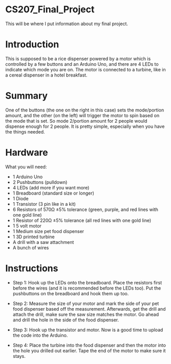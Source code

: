 # CS207_Final_Project
This will be where I put information about my final project.

# Introduction
This is supposed to be a rice dispenser powered by a motor which is controlled by a few buttons and an Arduino Uno, and there are 4 LEDs to indicate which mode you are on. The motor is connected to a turbine, like in a cereal dispenser in a hotel breakfast.

# Summary
One of the buttons (the one on the right in this case) sets the mode/portion amount, and the other (on the left) will trigger the motor to spin based on the mode that is set. So mode 2/portion amount for 2 people would dispense enough for 2 people. It is pretty simple, especially when you have the things needed.

# Hardware
What you will need:
* 1 Arduino Uno
* 2 Pushbuttons (pulldown)
* 4 LEDs (add more if you want more)
* 1 Breadboard (standard size or longer)
* 1 Diode
* 1 Transistor (3 pin like in a kit)
* 6 Resistors of 570Ω ±5% tolerance (green, purple, and red lines with one gold line)
* 1 Resistor of 220Ω ±5% tolerance (all red lines with one gold line)
* 1 5 volt motor
* 1 Medium size pet food dispenser
* 1 3D printed turbine
* A drill with a saw attachment
* A bunch of wires

# Instructions
* Step 1:
Hook up the LEDs onto the breadboard. Place the resistors first before the wires (and it is recommended before the LEDs too).
Put the pushbuttons on the breadboard and hook them up too.


* Step 2:
Measure the size of your motor and mark the side of your pet food dispenser based off the measurement.
Afterwards, get the drill and attach the drill, make sure the saw size matches the motor. Go ahead and drill the hole in the side of the food dispenser.

* Step 3: 
Hook up the transistor and motor. Now is a good time to upload the code into the Arduino.

* Step 4:
Place the turbine into the food dispenser and then the motor into the hole you drilled out earlier. Tape the end of the motor to make sure it stays.
